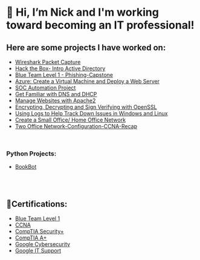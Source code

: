 <h1> 👋 Hi, I’m Nick and I'm working toward becoming an IT professional!</h1>
<h2>Here are some projects I have worked on:</h2>


- [Wireshark Packet Capture](https://github.com/Ntopo1/Wireshark)<br />
- [Hack the Box- Intro Active Directory](https://github.com/Ntopo1/Active-Directory-HTB/tree/main)<br />
- [Blue Team Level 1 - Phishing-Capstone](https://github.com/Ntopo1/BTL1-Phishing-Capstone/blob/main/README.md)<br />
- [Azure: Create a Virtual Machine and Deploy a Web Server](https://github.com/Ntopo1/Azure-Create-a-Virtual-Machine-and-deploy-a-Web-server/blob/main/README.md)<br />
- [SOC Automation Project](https://github.com/Ntopo1/SOC-Automation/blob/main/README.md)<br />
- [Get Familiar with DNS and DHCP](https://github.com/Ntopo1/Get-Familiar-with-DNS-and-DHCP-/blob/main/README.md)<br />
- [Manage Websites with Apache2](https://github.com/Ntopo1/Manage-Websites-With-Apache2/blob/main/README.md)<br />
- [Encrypting, Decrypting and Sign Verifying with OpenSSL](https://github.com/Ntopo1/encrypting-decrypting-and-sign-verify-using-OpenSSL/tree/main)<br />
- [Using Logs to Help Track Down Issues in Windows and Linux](https://github.com/Ntopo1/Using-Logs-to-Help-You-Track-Down-Issues-in-Windows-and-Linux/blob/main/README.md)<br />
- [Create a Small Office/ Home Office Network](https://github.com/Ntopo1/Build-a-home-network-with-Cisco-packet-tracer/tree/main)<br />
- [Two Office Network-Configuration-CCNA-Recap](https://github.com/Ntopo1/Network-Configuration---CCNA-Recap)<br />
<br />

<h3>Python Projects:</h3>

- [BookBot](https://github.com/Ntopo1/bookbot/blob/main/README.md)<br />

<br />
<br />
<h2>📃Certifications:</h2>

- [Blue Team Level 1](https://www.credly.com/badges/583ef24b-f11a-4a3b-b3ba-ad55af69bfd2/public_url)<br />
- [CCNA](https://www.credly.com/badges/a9cafc9c-ec51-42ad-bf4a-70980af67803/public_url)<br />
- [CompTIA Security+](https://drive.google.com/file/d/1OfHCGPZm4c3YCGu41vC4gZqJx7wzdusX/view?usp=sharing)<br />
- [CompTIA A+](https://www.credly.com/badges/41c0e4f9-393a-41fb-875c-b5f4ab69c599/public_url)<br />
- [Google Cybersecurity](https://coursera.org/share/81d412b244d151519b6c93ce9f2aba51)<br />
- [Google IT Support](https://coursera.org/share/79f7db03dabacd4f430420c993e197d8)<br />

  


<!---
Ntopo1/Ntopo1 is a ✨ special ✨ repository because its `README.md` (this file) appears on your GitHub profile.
You can click the Preview link to take a look at your changes.
--->
